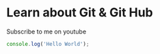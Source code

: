 # Learn about Git & Git Hub

Subscribe to me on youtube

```Javascript
console.log('Hello World');
```